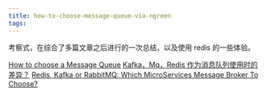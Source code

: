 ```yaml
---
title: how-to-choose-message-queue-via-ngreen
tags:
---
```


考察式，在综合了多篇文章之后进行的一次总结，以及使用 redis 的一些体验。

[How to choose a Message Queue](https://medium.com/linagora-engineering/how-to-choose-a-message-queue-247dde46e66c)
[Kafka，Mq，Redis 作为消息队列使用时的差异？](https://www.zhihu.com/question/43557507)
[Redis, Kafka or RabbitMQ: Which MicroServices Message Broker To Choose?](https://otonomo.io/redis-kafka-or-rabbitmq-which-microservices-message-broker-to-choose/)
